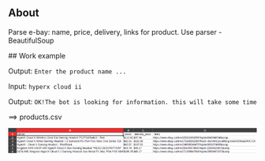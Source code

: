 ## About
<p>Parse e-bay: name, price, delivery, links for product. Use parser - BeautifulSoup</p>
## Work example
<p>Output: <code>Enter the product name ...</code></p>
<p>Input:  <code>hyperx cloud ii</code></p>
<p>Output: <code>OK!The bot is looking for information. this will take some time</code></p>
<p>==> products.csv</p>
<img src="https://github.com/MrsLecter/web_scrapper/blob/main/screenshot.png" alt="screenshot" width="1300"/>



